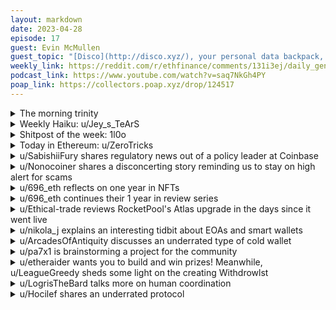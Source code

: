 ```yaml
---
layout: markdown
date: 2023-04-28
episode: 17
guest: Evin McMullen
guest_topic: "[Disco](http://disco.xyz/), your personal data backpack, making data and reputation portable across web2 apps, web3 dapps, IRL, and more"
weekly_link: https://reddit.com/r/ethfinance/comments/131i3ej/daily_general_discussion_april_28_2023/ji1cmr3/
podcast_link: https://www.youtube.com/watch?v=saq7NkGh4PY
poap_link: https://collectors.poap.xyz/drop/124517
---
```



<details markdown=1>
<summary>The morning trinity</summary>
[View on Reddit →](https://reddit.com/r/ethfinance/comments/131i3ej/comment/ji1ce0n/)

[u/the-A-word](https://reddit.com/u/the-A-word)

> ETHEREUM
> 
> $1913
> 
> .065

</details>
<details markdown=1>
<summary>Weekly Haiku: u/Jey_s_TeArS</summary>
[View on Reddit →](https://reddit.com/r/ethfinance/comments/12x3uzq/comment/jhlu3yp/)

*Good blockchain actors,*

*Suing the regulators,*

*Stifling detractors.*

</details>
<details markdown=1>
<summary>Shitpost of the week: 1l0o</summary>
[View on Reddit →](https://reddit.com/r/ethfinance/comments/12y8q1c/daily_general_discussion_april_25_2023/jhq3k30/)

Famous Crypto Last Words:

* I'll keep my coins on the exchange, I trust the experts more than I trust myself
* I used a hot wallet for my withdrawal address
* I took a photo of my seed phrase and encrypted it in the cloud
* This NFT is going to be the next Mona Lisa
* I used an exchange address for my withdrawal address
* These DeFi APRs are insane, I should get in while I can
* These governance tokens will jump in value with DAO voting and when utility is added
* I wrote my seed phrase in a text file, encrypted it, and put it on my NAS
* Everyone is saying the price is going down, better to sell now and re-buy when it goes lower
* I'll hold onto this air drop, it'll be worth way more in the future
* I sent my hardware wallet to my home address with my full name and real email in the order
* This ICO will fund the killer DApp we've all been waiting for
* I wrote my seed phrase on a piece of paper... somewhere...
* Converting ETH to a liquidity token is definitely a like-kind exchange
* These algorithmic stable coins will keep their peg under even the worst circumstances
* I used my hardware wallet seed phrase as my validator creation seed phrase

</details>
<details markdown=1>
<summary>Today in Ethereum: u/ZeroTricks</summary>
[View on Reddit →](https://reddit.com/r/ethfinance/comments/131i3ej/daily_general_discussion_april_28_2023/ji0nijy/)

On this day...

In 2022:

- Johns Gresham [releases](https://mirror.xyz/johnsgresham.eth/BqQ92jtwu3hl6Ri2-giRLd0hequOt8Ya6ULAyCR-3ls) NiceNode alpha, a simple app that runs, monitors, and controls an Ethereum node.
- 10% of the Ether supply [is now deposited](https://twitter.com/ultrasoundmoney/status/1519640238381060097) in Ethereum's PoS contract.
- ETH eats a $2936 sandwich laced with ₿0.07382.


In 2021:

- JP Morgan [states](https://twitter.com/santiagoroel/status/1387417522777956354) that as the backbone of the crypto-native economy, ETH has more potential than BTC's store of value.
- 1729 [pays](https://1729.com/learn-solidity-with-cryptozombies) ETH for learning Solidity with CryptoZombies.
- The European Investment Bank [issues](https://www.eib.org/en/press/all/2021-141-european-investment-bank-eib-issues-its-first-ever-digital-bond-on-a-public-blockchain) its first ever digital bond on the public Ethereum blockchain.
- The is no such thing as fear of heights for ETH at $2673 to $2746, or ₿0.04846 to ₿0.05.


In 2020:

- OkEx [becomes](https://www.okex.com/academy/en/okex-pool-becomes-the-pioneer-to-support-the-ethereum-2-0-topaz-test-network) a validator in Ethereum 2.0 Testnet Topaz.
- IPFS [v0.5](https://cointelegraph.com/news/decentralized-web-protocol-ipfs-has-its-biggest-update-so-far) increases uploading speeds by 25x, fetching content 2-5x, and finding data nodes 2-6x.
- ETH looks with big eyes from below $198, or ₿0.02541.


In 2019:

- Gods Unchained [talks](https://blog.godsunchained.com/2019/04/28/1-million-nfts-isnt-cool) about how to efficiently create millions of non-fungible tokens on Ethereum.
- Thanks ~~Obama~~ [Ethereum](https://reddit.com/r/CryptoCurrency/comments/bifsk6/not_a_lambo_but_not_bad/) for  $157 or ₿0.02983.


In 2018:

- ETH gets enlightened from $645 to $684, being all mindful and the such at ₿0.07322.


In 2017:

- Bank of America, Mojix and Webjet [demo](http://www.coindesk.com/ethereum-stole-show-microsofts-new-york-city-demo-day) products using ethereum on Microsoft's New York City demo day.
- ETH continues its hill climbing efforts from $62 to $71, reaching a great view between ₿0.04723 and ₿0.05358.


In 2016:

- Vitalik Buterin [pitches](http://www.coindesk.com/vitalik-buterin-addresses-hyperledger-possible-ethereum-integration) multiple ways to integrate Ethereum into Hyperledger
- ETH visits the lows of $7.2 for one last time, stuck somewhere between ₿0.01741 and ₿0.01598.

---

[compiled with love](https://eth-archive.xyz/blog/on-this-day-in-ethereum-workflow/)

</details>
<details markdown=1>
<summary>u/SabishiiFury shares regulatory news out of a policy leader at Coinbase</summary>
[View on Reddit →](https://reddit.com/r/ethfinance/comments/12smokw/daily_general_discussion_april_20_2023/jh15hlw/)

“The European Parliament’s adoption of MiCA today is a pivotal moment for the crypto industry in the region, and the work of European policymakers should be seen as exemplary,” said Tom Duff Gordon, Vice President of International Policy at Coinbase. “The region is recognising the potential and societal promise that emerging technology can provide. The EU is stepping up to the mark, while other notable jurisdictions are struggling to provide a solid, cohesive regulatory framework that gives clarity to a burgeoning innovative industry.”

<https://decrypt.co/137339/european-parliament-approves-mica-law>

Lol feel the burn

</details>
<details markdown=1>
<summary>u/Nonocoiner shares a disconcerting story reminding us to stay on high alert for scams</summary>
[View on Reddit →](https://reddit.com/r/ethfinance/comments/12tqxpv/daily_general_discussion_april_21_2023/jh6utym/)

User Plastic-Resource-989 just posted a fake twitter link on r/cc about Uniswap announcing they experienced a hack.

The visual link was twitter.com, the actual link to twitter.cn.com

They messed up, as the link endpoint didn't work.

It looked like some bots were quickly responding, no one seemed to have noticed the link didn't even work.

Edit: the post has already been removed.

</details>
<details markdown=1>
<summary>u/696_eth reflects on one year in NFTs</summary>
[View on Reddit →](https://reddit.com/r/ethfinance/comments/12uv9kn/daily_general_discussion_april_22_2023/jhatugd/)

As I mentioned in the previous day it was 1 year in NFTs for me a few days ago and I'm taking that opportunity to reflect on the last year (& maybe a bit more) and on a variety of topics and experiences. I'm also going to repost them here and maybe something resonates here and there. Of course, I'm starting it with Ethfinance!

---

[1 Year in NFTs: Ethfinance](https://imgur.com/z2jXfi4)

I start my reflecting on 1 Year in NFTs from Ethfinance.

r/Ethfinance - subreddit that has influenced my Ethereum journey greatly, and thus - my NFT journey. 

But how is it exactly connected?

I've heard more and more about Ethereum as some of my online internet friends started exploring other chains besides bitcoin. Ethereum was one of the most promising ones. Eventually I ended up hearing more and more about it and I thought it was time to start looking into it. I do not remember exactly how but I did find r/ethfinance sometime in the middle of 2020. 

The discussion was amazing compared to the r/ bitcoinmarket's daily that I had been frequenting for years. Not only people were talking about the tech, it was the majority of the talk there. Quite a contrast compared to only 'number go up' in the btc daily.

Fast forward to March 2022, there's now talks about this NFT project - EVMavericks. Most active people where whitelisted. I had not. Why? Even though I'd been quite a frequent visitor - I was a lurker. Luckily, I made a few comments over the few years and that was enough to get on an additional list and then winning a raffle solidified my involvement. 

Nowadays I still visit the Ethfinance daily, almost on a daily basis. Sometimes I get too busy with life. It's still a wonderful place to ask questions, hear about new developments, be alerted about important topics, see the stories of community members and learn something new everyday.

After being one of the most active members in the EVMavericks discord and being still quite a strong lurker and even turning into a slight poster on Ethfinance, I can share a few of my observations. 

I personally prefer the pace of the discord as it's more of a live chat and closer to a real time conversation. Ethfinance has a higher quality and lower noise. Yet it doesn't do one thing very well for me and I'd bet especially for the people who are lurking - involving you in being part of the community. You see, sometimes folks like me who are new and not technical have really nothing substantial to contribute. And even though some of us are still asking some questions from time to time which I believe are still valuable contributions, it just does not complete the puzzle. And I believe each of us has something to offer and we can learn something new from each other. And this is where discord comes in and that is what it allows you to do, and I feel that EVMavericks degen chat, in particular, is prime example of bringing folks together. It's a glue. Still maybe for some but not others. 

Now I'm not going to go into pros and cons of each platform but one more thing I will mention is that the subreddit is a nice free resource for new folks. And I feel the vibe is especially geared for people who are, hopefully, going to make it financially as well as being the ones who are understanding and embracing many aspects of the technology and tools that we discover and build. 

Next up: reflecting on EVMavericks.

</details>
<details markdown=1>
<summary>u/696_eth continues their 1 year in review series</summary>
[View on Reddit →](https://reddit.com/r/ethfinance/comments/12y8q1c/daily_general_discussion_april_25_2023/jhmjpyn/)

[1 Year in NFTs: Twitter Followers (4/21/2022-present)](https://imgur.com/Ulr1FWP)

I never really cared about Twitter prior to this point. I created an IRL account like 10ish years ago but never really used it. When it comes to crypto, most of my time was spent on Reddit - r/ethfinance.

Now, I'm not sure why I created this account, but it seems to be a day after I minted my Maverick. I know there's usually lots of excitement during the early days (the honey moon phase), and people were eager to bond together and roar about the lion pride. Anyway, I ended up creating an account and following all the Mavs the EVMavericks account was following. One thing that was still weird to me is that so many web3 or crypto projects use Twitter, which is a full web2 platform that can and has rugged some of my friends' accounts before. My account has been locked multiple times for no reason until you add your phone number, etc. to unlock it. One click on their end - you are gone.

Over time, and after getting more into ENS, I started caring more. I've changed sides of caring and not caring so many times now that I don't remember all the details, but I do know the important parts. What I've come to and what I hold nowadays is that I am able to hold both of the sides of caring and not caring at the same time. I personally don't care about it at all. When I'm in nature, when I'm doing things outside, when I'm engaged in the things that matter, and so on and on and on.

The nuance comes in because part of me does care. It does care for a very noble, specific set of reasons too. In the world where I do have more followers, I would be able to spread my values, educational messages, and even some funny memes to a wider range of people. All of that is nice, and yet it's important to let go of all of that. Otherwise, it alters my behavior in a way where it's still geared a bit more towards getting better numbers, while still keeping my true values. But then I wonder, and I like challenging myself with the question, "Why does a number of followers impact the content?".

"If I am doing something good, wouldn't it matter whether one or a thousand people see that?"

Again, there are, at least, two sides to the coin that I'm holding. And at the end of the day, I'm still human, and it does get very demoralizing to see all the people doing scammy (all other types of things) having more followers and more impact, which I judge as a net negative.

And why am I building in the first place?

I thought having a personal blog is nice addition that is like a journal, a resume, and basically an on-chain history of your identity. It seems we are not there in crypto, so that's why I'm still using Twitter, as it does matter, but also playing around more with web3 projects like mirror.xyz and paragraph.xyz. Also, building on top of ENS, even something as simple as a site - 696.eth.limo, is a way of doing that.

Honestly, there's still so much more to write about followers and how I have figured out some particular nuances, but, again, it doesn't really matter to me at the end of the day.

Although I'd say I have tried to be consistent on a daily basis for almost a year, maybe missing a bit in the beginning, and have contributed content in a variety of forms, including memes, threads, questions, observations, analysis, videos, news, step-by-step guides, etc and I have gotten to 2275 followers. That's also including all my NFT related communities and ENS.

I'd like to end it on a note that's future-focused. What am I going to do going forward?

Obviously, I don't have enough reach, and that's also a good thing for me mentally, as it gives me so much more room to experiment and make mistakes.

The most important to me is to be true to my values and certain things like curiosity, decentralization, community, collaboration, communication, transparency, education, and making people smile and laugh. All of that while being authentic, having a better balance on how this piece fits within my life puzzle. Focusing on my connections with people and on the effort that I'm putting in, and the content I'm creating than [being a slave to the algorithm.](https://imgur.com/dggpWLe)

Next up: Art, creating Art.

</details>
<details markdown=1>
<summary>u/Ethical-trade reviews RocketPool's Atlas upgrade in the days since it went live</summary>
[View on Reddit →](https://reddit.com/r/ethfinance/comments/12vwbun/comment/jhdmsg3/)

Here's a Rocket Pool update since Atlas / LEB8 went live.

The minipool (RP's validator) count went up from shy of 14,000 to 15,329 today. Since 16eth pools can be divided into 2 leb8 pools, total count goes up, not much of a surprise here. Roughly +10% in 5 days.

More interestingly, node count went up as well from 2,291 to 2,393 which is a clear uptick that can be seen in [this chart](https://rocketscan.io/nodes). More nodes is what we decentralization maxis should be all about (and what I'm all about), so this is absolutely great news. According to [Etherscan's node count](https://etherscan.io/nodetracker), there are currently 9,170 Ethereum nodes.

**Rocket Pool now accounts for more than 1/4 of all Ethereum nodes. With a market share of only 2.7% of validators.**

I haven't found any reliable chart updated with Atlas but from my observation of the total number of eth staked from the [official website](https://rocketpool.net/#header), there's been roughly 3,000 eth poured into RP daily since the update. That's $5 million per day.

Before Atlas, the deposit pool was continuously full (meaning reth was highly in demand, never available) causing [a premium on the price](https://dune.com/mellamopablo/reth-premium). Today it's the opposite, there are many minipools waiting so the deposit pool is close to empty. In other words, many node operators are waiting for people to swap to reth. The premium is almost gone.

There are currently [21,870 reth worth $43 million waiting to be picked](https://portfolio.metamask.io/stake).

I'm expecting some whales to swallow a lot soon, and secretly hoping for Vitalik to swap some eth for reth. Would be crazy publicity for RP. Next time he does an AMA I'd like to ask him what he dislikes the most about Rocket Pool, I'm very curious to know his opinion.

In other great news, Rocket Pool's reth is now more profitable than Lido's steth, making it [the default option to stake from Metamask](https://portfolio.metamask.io/stake).

Rocket Pool is currently ranked [\#11 by TVL on Ethereum](https://defillama.com/chain/Ethereum) with a TVL of $1.37B and it looks like it will enter the top 10 in a few days.

I've probably missed some key data and would love to hear more!

Disclosure: Rocket Pool enthusiast here, rpl is my second largest holding after eth and approximately 25% of my total net worth.

</details>
<details markdown=1>
<summary>u/nikola_j explains an interesting tidbit about EOAs and smart wallets</summary>
[View on Reddit →](https://reddit.com/r/ethfinance/comments/12vwbun/daily_general_discussion_april_23_2023/jher94h/)

Hey, mate, one of the defi saver team members here.

Not sure which protocol you're considering using there specifically - is it Aave?

If yes, then that means that a position created on a smart wallet using defi saver would not be visible or manageable in the default frontend available att app. aave. com.

Why is that? Well, interacting with all these different protocols directly through an EOA (your standard Ethereum account) is the default approach in most cases (e.g. Aave, Compound, Liquity). This is mostly for simplicity reasons and gas savings.

However, a standard Ethereum account is currently limited in terms of how many smart contract interactions can be called within a single transaction.

This is why we chose to use the smart wallet as default for holding positions of each protocol we integrate at defi saver.

Main reason? The smart wallet provides a new layer of execution that has no limitations that a standard Ethereum account does. That's why we have options such as 1-tx leveraging/deleveraging, collateral and debt swaps, 1-tx moving of active positions between supported protocols, as well as a number of automation options for all protocols.

This short article in our knowledge base has a brief intro to the smart wallet: [https://help.defisaver.com/en/general/what-is-the-smart-wallet](https://help.defisaver.com/en/general/what-is-the-smart-wallet) 

If there's anything else I can clarify, please do let me know, would be glad to help.

**tl;dr:** If you open an (e.g.) Aave position on a smart wallet using defi saver, it won't be accessible through their frontend at aave. com. All exactly same protocol rules and rates apply in both cases, but their frontend only supports positions sitting on EOAs.

</details>
<details markdown=1>
<summary>u/ArcadesOfAntiquity discusses an underrated type of cold wallet</summary>
[View on Reddit →](https://reddit.com/r/ethfinance/comments/12x3uzq/daily_general_discussion_april_24_2023/jhi0715/)

Hey folks, just popping in to say: air-gapped QR code-based signers are vastly underrated as a crypto wallet security solution. (I'll refer to this tech as AGQR for the sake of brevity.)

I finally took the trouble to switch my wallets over to AGQR in the wake of the mysterious wave of wallet drainings that Twitter has been [abuzz](https://twitter.com/tayvano_/status/1648187031468781568) about.

**How do AGQR signers work?**

1. Similar to dedicated hardware wallets, you create a new seed on the signer device itself. (You can also import an existing seed.) You store a backup of the seed you created in the same way you usually would/should: always by writing it down, never by printing/screenshotting.
2. Your private key is held on the signer device--in my case I'm using an old Android phone running the free, open source Airgap.it Vault software. (I know, it might sound risky to keep your private key on a phone, but if you're cautious enough not to trust airplane mode, you could physically shield, remove, or otherwise disable the wifi, bluetooth, and cellular radios.)
3. On a separate, networked device (PC/laptop/tablet/other phone), wallet software such as Metamask suggests a transaction in the way we're familiar with, but when you click "Accept", instead of signing the transaction itself, it displays a QR code containing the parameters of the transaction.
4. You scan this code using your AGQR signer device, and then authorize signing on the device itself, using whatever security features the device has--PIN number, pattern drawing, fingerprint, etc. Again this is similar to dedicated hardware wallets, but here there is no physical connection between the two devices. (Hence the term "air-gapped"... which is probably a rather old security term, and makes less sense now that wireless networking is pervasive, but I digress.)
5. After you authorize, your AGQR device signs the transaction data and displays it on-screen in the form of a QR code.
6. You then hold the screen of the AGQR device up to a webcam attached to the networked device that first suggested the transaction, and it reads the QR code and broadcasts the signed transaction to the Ethereum network.

It might sound like a hassle but the whole process takes about one minute when you get used to it.

**Why not just use a hardware wallet like Trezor, Ledger, Lattice, etc?**

1. Owning a hardware wallet makes it obvious that you're into crypto. For those of us who would rather keep it discrete, an old phone wins hands down. The hw wallet companies seem to really disregard this segment of the market. Case in point, the new "fashion" Ledger wallets that you wear on a chain around your neck. Thanks but no thanks.
2. Personal information exposure risk. Buying a hardware wallet potentially creates a record of your name/address/phone number/credit card number being associated with cryptocurrency. This could be no big deal, or it could be a huge deal in the case of the Ledger customer data leak. Buying a phone creates no such risk. In fact...
3. You probably already own an old phone. If not you can buy one cheaper than you can a hw wallet.
4. Phones are mass-produced consumer technology. We could argue that hardware wallets have become this too, but which is easier to quickly replace, repair, or troubleshoot? Definitely the phone, in my opinion.
5. No custom firmware/drivers. It seems like every few weeks there are new headaches and incompatibilities based on faulty or late firmware/drivers.

**Downsides?**

1. Since it's just (free) software that runs on a phone, it doesn't create any revenue for the people that make it. Therefore if there are future changes to Ethereum's transaction data format, updates to the AGQR signer software could be slow or even, worst-case, non-existent. However, the software I'm using is open source, so I wouldn't expect it to be a problem for long, if at all.
2. For the same reason, the supported range of phones might not be the best. The software installed on my old Galaxy S6, but wouldn't launch properly. 
3. For the same reason, customer service/support might also be bare-bones or non-existent. I haven't checked yet.
4. Not many people are using it, as far as I know, so you won't be able to Google for answers as easily. But hopefully as awareness of how effective this tech is, this situation will change! Indeed, that's part of the reason I'm posting this.

**Summary and Conclusion**

I'm aware I'm maybe honeymooning over it, but I'm strongly tempted to say the AGQR signer is "the way": it has basically all the benefits of a hardware wallet and basically none of the drawbacks. It's portable, small, and self-contained, without notifying everyone that you're into crypto, and if it breaks, no big deal, you can get a new one the next day.

Trying to think about it more objectively, I know some people are likely to feel that AGQR on an old phone is a bit too "DIY" to trust their money with it. That's understandable, but on the other hand, I figure a lot of us here already have a pretty DIY attitude if we're willing to hold our own keys in the first place.

In conclusion, I think there will always be a market for dedicated hardware wallets, as a "no compromises" type, maximum security, industrial-grade solution. However, for most of us, I think AGQR fits the needs of the user so much better that it's not even close. Especially if you tend to think things should be open source and self-hosted, you owe it to yourself to explore this tech.

TLDR: I'm loving my AGQR setup and just wanted to let everyone here know about it.

</details>
<details markdown=1>
<summary>u/pa7x1 is brainstorming a project for the community</summary>
[View on Reddit →](https://reddit.com/r/ethfinance/comments/12x3uzq/daily_general_discussion_april_24_2023/jhhxhlh/)

Here is a proposed public good that I think we could bootstrap through this community or EVMavericks.

A curated white-list of trust-worthy smart contract addresses. Plus a browser extension that relies on it and lets you know whenever you are interacting with a smart contract that it's a know and trustworthy one and warns you when it's an unknown one.

In the future this whitelist could hopefully be integrated in other wallets, MetaMask, frame.sh, etc...

Thoughts and criticisms welcomed!

</details>
<details markdown=1>
<summary>u/etheraider wants you to build and win prizes! Meanwhile, u/LeagueGreedy sheds some light on the creating Withdrowlst</summary>
[View on Reddit →](https://reddit.com/r/ethfinance/comments/12y8q1c/daily_general_discussion_april_25_2023/jhpgv96/)

[u/etheraider](https://reddit.com/u/etheraider):

Hello everyone! Withdrowls Public Goods Funding Update!🦉

First off thank you to everyone who participated and celebrated with us this seminal moment in Ethereum history! We look forward to celebrating many more with you to come!🎉
With that said, we are happy to announce our official Buidlathon!💪

Are you a builder or are you LOOKING to build in web3 and just need the extra push/incentive/funding to get the ball rolling?! If so, here is your chance!🫡

As a way to commemorate how far EVMavericks and our community has come, starting today and going through “TBD date” (to be announced soon), we will be hosting an open competition for anyone that wants to build infra/tools/public goods/dapps/new services on web3!

The prizes for the competition will be as follows:

1st place: 5 ETH

2nd place: 3 ETH

3rd place: 1.5 ETH

Random participation prize: .05 ETH

Winners will be determined by a “panel” of 5 judges, to include 4 individuals and the 5th judge as a “popular” snapshote vote amongst EVM holders.🦁

In order to participate and be eligible to win, builders will have to sign up with their idea/proposal in the the EVMavericks discord and submit at least a working “alpha” or prototype of their project by the due date. 

Also, as a general rule all projects that are already well in progress would not be eligible for this competition as that would be an unfair advantage to start

For more details and or questions please check out the Buidlathon channel in the discord! (If you don’t have an EVM just select the Buidlathon role to get in the channel!)

Thank you everybody and happy building! More details to come soon! Looking forward to seeing what projects will be created! 🔥

---

[View on Reddit →](https://reddit.com/r/ethfinance/comments/12y8q1c/daily_general_discussion_april_25_2023/jhpqcos/)

[u/LeagueGreedy](https://reddit.com/u/LeagueGreedy):

It feels so good to have fully minted out Withdrowls and start the public goods funding buidlathon!  It makes me so happy to see community come together to support a great cause!

Some fun facts about Withdrowls: it was 4 days from idea to mint out. Marketing started the day after we decided this was something we wanted to do, so only 48 hours of marketing before mint. It also only took 24 hours to mint out! Oh, and about 95% of the tweets were automated, that was a lot of fun.

We jammed A LOT into those 4 days so please give [u/etheraider](https://reddit.com/u/etheraider) a hug next time you see them, and please sign up; all ideas are welcome :)

Feel free to hijack this comment's replies if you don't have an idea, but would like to team up with a community member!

</details>
<details markdown=1>
<summary>u/LogrisTheBard talks more on human coordination</summary>
[View on Reddit →](https://reddit.com/r/ethfinance/comments/12z6zsm/daily_general_discussion_april_26_2023/jhr4hui/)

I've written before about crypto and [Human Coordination](https://tokenomicsexplained.com/human-coordination/) and why it is my favorite leg of The Rabbit Hole. A lot of the work to date on this topic is on deciding relative balances of power between key actors via token distributions, identifying all the necessary actors of a system and ensuring they are fairly compensated and cannot profit from misbehavior (incentive alignment), and creating systems to encourage voter participation such as delegation and bribe systems. There is an implicit step before all of that wherein an organization needs to agree on what it is trying to achieve and critically *how* it should go about achieving it. This is the value alignment process, it is a never-ending affair, and it's a predecessor to all other actions of an organization.

Once upon a time in MakerDAO, after a black swan event wiped out many of their early users, the DAO was faced with a decision on whether to reimburse those affected. They decided not to. They then had to decide what was more important between peg stability and decentralization. They chose peg stability and created the Peg Stability Module (PSM). To this day I still disagree with both of those decisions but regardless of how I feel the DAO had to wrestle with controversial values, reach a consensus, and then act. How to enshrine values into a system varies greatly by each system but I think it's worth reviewing some of the methods we've seen so far, what is good and bad about them, and how we might be able to improve upon them.

Some systems are able to enshrine their values in code. For example Ethereum, when forced to tackle the [scalability trilemma](https://chainstack.com/solving-the-blockchain-trilemma-scaling-solutions-for-ethereum/), chose decentralization and security over scalability. These values are encoded in the gas market and block sizes. Solana went the other path. Earlier in its history Ethereum was forced to choose between finality and ethics (look up Ethereum Classic). We chose ethics. Judging by the relative adoption of Ethereum vs Ethereum Classic this was apparently the more widely supported choice by a majority of node owners, app developers, and companies. Behind these decisions is what we commonly call Layer 0. This is one of the most fragile parts of the Ethereum ecosystem and one that we have to maintain constant vigilance on. The value alignment process for Ethereum can basically be described as a vacuum where a process should be. How does one become part of the Layer 0 set of actors? Basically you post in Ethfinance, attend events like Hodlercon, meet/influence the right people, attend core dev calls, write ERCs, etc. You go down The Rabbit Hole and get *involved*.

In more traditional power structures where value alignment decides the strategy of something but not necessarily its implementation it is more normal for the value alignment process to take place by delegation and hierarchical decomposition. It is infeasible to coordinate an organization the size of a nation state using an open mic system or social media upvotes. So we tackle this complexity using walled gardens and hierarchies. Within a corporation the primary organization of this hierarchy is what I refer to as the [pyramid of subordination](https://tokenomicsexplained.com/wp-content/uploads/2023/04/TradiCorporateStructure.png). This structure prevents bystander syndrome by assigning accountability for each task, ensures each person is qualified for the job using a social attestation system in the local vicinity of the pyramid (interviews), and generally organizes people to act towards a unified goal. It is efficient when done well. The military uses a similar structure for the same reasons. It also doubles as a more efficient value alignment system than I've seen in DAOs. When there is disagreement this structure provides an escalation process amongst direct reports, peers, and superiors within the pyramid of subordination. If a matter isn't satisfactorily resolved by those initially involved, it escalates up to the C-level personnel who serve as the ultimate authority for the values of the organization. By the time it reaches them, there are almost certainly multiple valid strategies that could be taken that they are deciding between. This is actually the primary value of C-level personnel; they embody the values of an organization.

So what are the problems with this design? What are we hoping to improve with web3 technologies? Well, the problem begins just above the pyramid of subordination. As we’ve seen in the US in the past 50 years, using highly liquid capital as the ultimate authority source in the system has led to the pursuit of short-term profits at the detriment of all other factors. Shareholders care about their share price and dividends above all other factors and so they appoint C-level personnel and structure their compensation to reflect this desire. As a result companies destroy the environment, have little to no regard for their employees well-being, subjugate their local communities, pursue one merger and acquisition after another in order to form too-big-to-fail monopolies, and exploit every financial and political system they can to stifle competition and create power imbalances in their favor. From a game theory perspective this is the expected outcome of this design. It is Moloch in action, as our society increasingly organizes itself into these ever growing capital-hungry behemoths. You would think companies would be beholden to customers but the customer has no influence in this power structure other than to take business elsewhere. Sadly, working to stifle competition and reduce customer choice is often more effective for companies than working to improve the customer experience or provide a better product. So, the first thing to improve is to create structures for value alignment that are able to embody a wider diversity of values without sacrificing organizational efficiency.

The second thing to improve is resilience. This structure is fallible to key-man syndrome. It is optimized for efficiency not resilience. When one person has the full autonomy to do something it becomes ripe for corruption and/or enforcement pressures. The larger the set of people that need to consent to something the harder it becomes to form a conspiracy to make any decision that does not align with the DAO consensus mission.

If we can only succeed at improving these two facets of organizations, crypto would already be a world-altering, indispensable technology. But we are working on so much more than that. We are working on ways to divorce capital from influence, remove the walled garden around the value alignment system, fight any and all forms of coordination failures, and novel ways of incentive alignment that can change human behavior at scale so that our societal values more closely align with those of our dominant power structures. It is basically impossible to be against this ethically once you understand it. The most bullish thing for Ethereum is to be understood.

</details>
<details markdown=1>
<summary>u/Hocilef shares an underrated protocol</summary>
[View on Reddit →](https://reddit.com/r/ethfinance/comments/12z6zsm/daily_general_discussion_april_26_2023/jhrphbf/)

I have came across an interesting protocol called Sismo enabling users to manage their various digital indentities privately using zk-badges.

As hinted, it uses zero-knowledge proofs. If you are not familiar with these, this video shared multiple times in the daily was very helpful (<https://www.youtube.com/watch?v=fOGdb1CTu5c>). Basically, it is a mathematical tool allowing to selectively reveal a piece of data. Applying these to digital identity, you can aggregate valuable characteristics from different account (web2) or ethereum wallet without revealing their adresses. 

For instance, let say you have a wallet with which you gave a lot to Gitcoin grant and another one with a high degen score. You want to aggregate theses characteristics in a third without giving your history (adresses). Sismo allows you to do this. Practically, you connect your different wallets to their apps, create signatures and mint "zk-badges". A badge is a non-transferable/soulbound token (NT-ERC1155).

From their docs (<https://docs.sismo.io/sismo-docs/>):

> Users aggregate their identity in Sismo’s Data Vault and start accumulating Data Gems—atomic pieces of data that categorize users into groups. In turn, users can generate proofs to make claims about their data (e.g, I own a specific NFT). These proofs are verified by applications—either on-chain or off-chain. The resulting privacy-preserving attestations—stored in on-chain smart contracts or off-chain databases—are utilized by applications for access control and reputation curation.Users aggregate their identity in Sismo’s Data Vault and start accumulating Data Gems—atomic pieces of data that categorize users into groups. In turn, users can generate proofs to make claims about their data (e.g, I own a specific NFT). These proofs are verified by applications—either on-chain or off-chain. The resulting privacy-preserving attestations—stored in on-chain smart contracts or off-chain databases—are utilized by applications for access control and reputation curation.

If you have participated in Gitcoin Round 15, you can mint a ZK-badge curated by their team!
<https://app.sismo.io/?badge=gr15-gitcoin-contributor-zk-badge>

I hope to find a way in the EVM discord to experiment with creating badges for lion minter/holder. Here is the creator section of the app if you are interested
<https://factory.sismo.io/create-badge>

</details>
